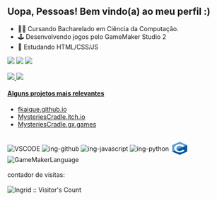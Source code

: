 ## Uopa, Pessoas! Bem vindo(a) ao meu perfil :)

- 👩‍💻 Cursando Bacharelado em Ciência da Computação.
- 🕹️ Desenvolvendo jogos pelo GameMaker Studio 2
- 🌱 Estudando HTML/CSS/JS

<div>
<a href="https://www.instagram.com/fkaiquesp/" target="_blank"><img src="https://img.shields.io/badge/-Instagram-%23E4405F?style=for-the-badge&logo=instagram&logoColor=white" target="_blank"></a>
<a href = "mailto:kaique.918273@gmail.com"><img src="https://img.shields.io/badge/Gmail-D14836?style=for-the-badge&logo=gmail&logoColor=white" target="_blank"></a>
<a href="https://www.linkedin.com/in/kaique-silva-25960b35a/" target="_blank"><img src="https://img.shields.io/badge/-LinkedIn-%230077B5?style=for-the-badge&logo=linkedin&logoColor=white" target="_blank"></a>
</div><br>


<div>
<a href="https://github.com/Fkaique">
<img height="180em" src="https://github-readme-stats.vercel.app/api/top-langs/?username=Fkaique&layout=compact&hide_progress=true&langs_count=6&theme=radical"/>
<img height="180em" src="https://github-readme-stats.vercel.app/api?username=Fkaique&show_icons=true&theme=radical&include_all_commits=true&count_private=true"/>
</div>       

#### Alguns projetos mais relevantes 

- <a href="https://fkaique.github.io/">fkaique.github.io</a>
- <a href="https://mysteriescradle.itch.io/">MysteriesCradle.itch.io</a>
- <a href="https://gx.games/pt-br/studios/b861e49e-f878-4cf1-8b3c-5c48eb75418e/">MysteriesCradle.gx.games</a>

<div style="display: inline_block"><br>
 
<img align="center" alt="VSCODE" height="30" width="40" src="https://cdn.jsdelivr.net/gh/devicons/devicon/icons/vscode/vscode-original.svg">
<img align="center" alt="ing-github" width="30" height="40" src="https://cdn.jsdelivr.net/gh/devicons/devicon/icons/github/github-original.svg" />
<img align="center" alt="ing-javascript" width="30" height="40"src="https://cdn.jsdelivr.net/gh/devicons/devicon/icons/javascript/javascript-original.svg" />
<img align="center" alt="ing-python" width="30" height="40" src="https://cdn.jsdelivr.net/gh/devicons/devicon/icons/python/python-original.svg" />
<img align="center" alt="C#" height="30" width="40" src="https://raw.githubusercontent.com/devicons/devicon/1119b9f84c0290e0f0b38982099a2bd027a48bf1/icons/c/c-original.svg">
<img align="center" alt="GameMakerLanguage" height="30" width="30" src="https://img.utdstc.com/icon/09b/8c5/09b8c56ebaf0e8528022d175284f4ff0ba793b664086c5c5e668879cf4a06245:200">
</div>
<div style="display: inline_block"><br>
contador de visitas:<br><br>
 </div>
<img src="https://profile-counter.glitch.me/{Fkaique}/count.svg" alt="Ingrid :: Visitor's Count" />

